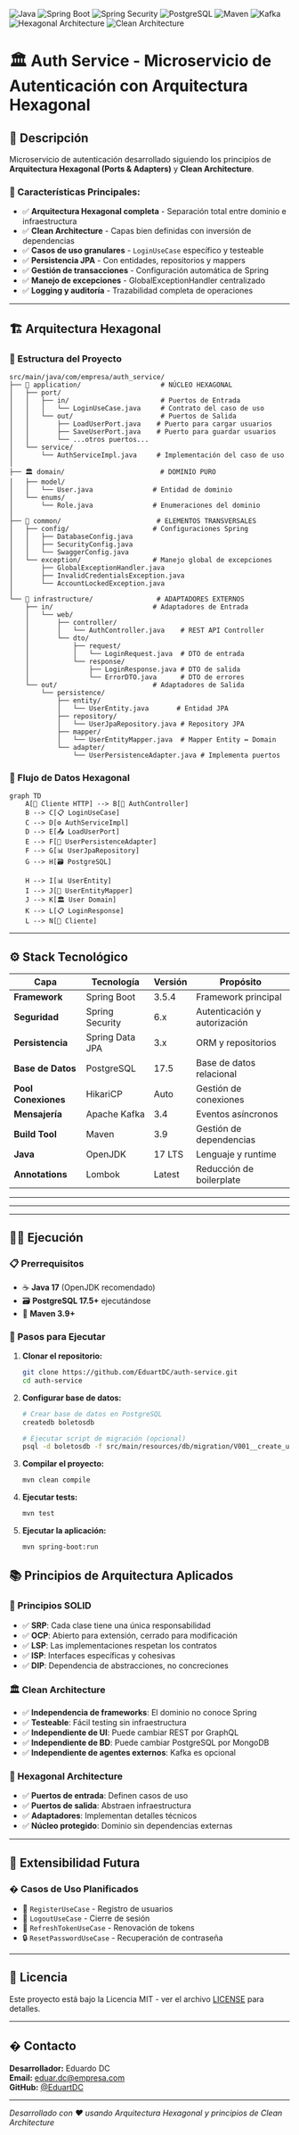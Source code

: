 ![Java](https://img.shields.io/badge/Java-17-blue?logo=java&logoColor=white)
![Spring Boot](https://img.shields.io/badge/Spring%20Boot-3.5.4-brightgreen?logo=springboot&logoColor=white)
![Spring Security](https://img.shields.io/badge/Spring%20Security-6.x-green?logo=springsecurity&logoColor=white)
![PostgreSQL](https://img.shields.io/badge/PostgreSQL-17.5-blue?logo=postgresql&logoColor=white)
![Maven](https://img.shields.io/badge/Maven-3.9-red?logo=apachemaven&logoColor=white)
![Kafka](https://img.shields.io/badge/Kafka-3.4-yellow?logo=apachekafka&logoColor=black)
![Hexagonal Architecture](https://img.shields.io/badge/Architecture-Hexagonal-orange)
![Clean Architecture](https://img.shields.io/badge/Architecture-Clean-purple)

# 🏛️ Auth Service - Microservicio de Autenticación con Arquitectura Hexagonal

## 📖 Descripción

Microservicio de autenticación desarrollado siguiendo los principios de **Arquitectura Hexagonal (Ports & Adapters)** y **Clean Architecture**.

### 🎯 Características Principales:

- ✅ **Arquitectura Hexagonal completa** - Separación total entre dominio e infraestructura
- ✅ **Clean Architecture** - Capas bien definidas con inversión de dependencias
- ✅ **Casos de uso granulares** - `LoginUseCase` específico y testeable
- ✅ **Persistencia JPA** - Con entidades, repositorios y mappers
- ✅ **Gestión de transacciones** - Configuración automática de Spring
- ✅ **Manejo de excepciones** - GlobalExceptionHandler centralizado
- ✅ **Logging y auditoría** - Trazabilidad completa de operaciones

---

## 🏗️ Arquitectura Hexagonal

### 📐 Estructura del Proyecto

```
src/main/java/com/empresa/auth_service/
├── 🎯 application/                    # NÚCLEO HEXAGONAL
│   ├── port/
│   │   ├── in/                       # Puertos de Entrada
│   │   │   └── LoginUseCase.java     # Contrato del caso de uso
│   │   └── out/                      # Puertos de Salida
│   │       ├── LoadUserPort.java    # Puerto para cargar usuarios
│   │       ├── SaveUserPort.java    # Puerto para guardar usuarios
│   │       └── ...otros puertos...
│   └── service/
│       └── AuthServiceImpl.java     # Implementación del caso de uso
│
├── 🏛️ domain/                        # DOMINIO PURO
│   ├── model/
│   │   └── User.java               # Entidad de dominio
│   └── enums/
│       └── Role.java               # Enumeraciones del dominio
│
├── 🔧 common/                        # ELEMENTOS TRANSVERSALES
│   ├── config/                     # Configuraciones Spring
│   │   ├── DatabaseConfig.java
│   │   ├── SecurityConfig.java
│   │   └── SwaggerConfig.java
│   └── exception/                  # Manejo global de excepciones
│       ├── GlobalExceptionHandler.java
│       ├── InvalidCredentialsException.java
│       └── AccountLockedException.java
│
└── 🔌 infrastructure/                # ADAPTADORES EXTERNOS
    ├── in/                         # Adaptadores de Entrada
    │   └── web/
    │       ├── controller/
    │       │   └── AuthController.java    # REST API Controller
    │       └── dto/
    │           ├── request/
    │           │   └── LoginRequest.java  # DTO de entrada
    │           └── response/
    │               ├── LoginResponse.java # DTO de salida
    │               └── ErrorDTO.java      # DTO de errores
    └── out/                        # Adaptadores de Salida
        └── persistence/
            ├── entity/
            │   └── UserEntity.java       # Entidad JPA
            ├── repository/
            │   └── UserJpaRepository.java # Repository JPA
            ├── mapper/
            │   └── UserEntityMapper.java  # Mapper Entity ↔ Domain
            └── adapter/
                └── UserPersistenceAdapter.java # Implementa puertos
```

### 🔄 Flujo de Datos Hexagonal

```mermaid
graph TD
    A[📱 Cliente HTTP] --> B[🎯 AuthController]
    B --> C[📋 LoginUseCase]
    C --> D[⚙️ AuthServiceImpl]
    D --> E[📤 LoadUserPort]
    E --> F[🔌 UserPersistenceAdapter]
    F --> G[📊 UserJpaRepository]
    G --> H[🗃️ PostgreSQL]

    H --> I[📊 UserEntity]
    I --> J[🔄 UserEntityMapper]
    J --> K[🏛️ User Domain]
    K --> L[📋 LoginResponse]
    L --> N[📱 Cliente]
```

---

## ⚙️ Stack Tecnológico

| Capa                | Tecnología      | Versión | Propósito                    |
| ------------------- | --------------- | ------- | ---------------------------- |
| **Framework**       | Spring Boot     | 3.5.4   | Framework principal          |
| **Seguridad**       | Spring Security | 6.x     | Autenticación y autorización |
| **Persistencia**    | Spring Data JPA | 3.x     | ORM y repositorios           |
| **Base de Datos**   | PostgreSQL      | 17.5    | Base de datos relacional     |
| **Pool Conexiones** | HikariCP        | Auto    | Gestión de conexiones        |
| **Mensajería**      | Apache Kafka    | 3.4     | Eventos asíncronos           |
| **Build Tool**      | Maven           | 3.9     | Gestión de dependencias      |
| **Java**            | OpenJDK         | 17 LTS  | Lenguaje y runtime           |
| **Annotations**     | Lombok          | Latest  | Reducción de boilerplate     |

---

---

---

## 🏃‍♂️ Ejecución

### 📋 Prerrequisitos

- ☕ **Java 17** (OpenJDK recomendado)
- 🗃️ **PostgreSQL 17.5+** ejecutándose
- 🔨 **Maven 3.9+**

### 🚀 Pasos para Ejecutar

1. **Clonar el repositorio:**

   ```bash
   git clone https://github.com/EduartDC/auth-service.git
   cd auth-service
   ```

2. **Configurar base de datos:**

   ```bash
   # Crear base de datos en PostgreSQL
   createdb boletosdb

   # Ejecutar script de migración (opcional)
   psql -d boletosdb -f src/main/resources/db/migration/V001__create_users_table.sql
   ```

3. **Compilar el proyecto:**

   ```bash
   mvn clean compile
   ```

4. **Ejecutar tests:**

   ```bash
   mvn test
   ```

5. **Ejecutar la aplicación:**
   ```bash
   mvn spring-boot:run
   ```

## 📚 Principios de Arquitectura Aplicados

### 🎯 Principios SOLID

- ✅ **SRP**: Cada clase tiene una única responsabilidad
- ✅ **OCP**: Abierto para extensión, cerrado para modificación
- ✅ **LSP**: Las implementaciones respetan los contratos
- ✅ **ISP**: Interfaces específicas y cohesivas
- ✅ **DIP**: Dependencia de abstracciones, no concreciones

### 🏛️ Clean Architecture

- ✅ **Independencia de frameworks**: El dominio no conoce Spring
- ✅ **Testeable**: Fácil testing sin infraestructura
- ✅ **Independiente de UI**: Puede cambiar REST por GraphQL
- ✅ **Independiente de BD**: Puede cambiar PostgreSQL por MongoDB
- ✅ **Independiente de agentes externos**: Kafka es opcional

### 🔶 Hexagonal Architecture

- ✅ **Puertos de entrada**: Definen casos de uso
- ✅ **Puertos de salida**: Abstraen infraestructura
- ✅ **Adaptadores**: Implementan detalles técnicos
- ✅ **Núcleo protegido**: Dominio sin dependencias externas

---

## 🔄 Extensibilidad Futura

### � Casos de Uso Planificados

- 📝 `RegisterUseCase` - Registro de usuarios
- 🚪 `LogoutUseCase` - Cierre de sesión
- 🔄 `RefreshTokenUseCase` - Renovación de tokens
- 🔒 `ResetPasswordUseCase` - Recuperación de contraseña

---

## 📄 Licencia

Este proyecto está bajo la Licencia MIT - ver el archivo [LICENSE](LICENSE) para detalles.

---

## � Contacto

**Desarrollador:** Eduardo DC  
**Email:** eduar.dc@empresa.com  
**GitHub:** [@EduartDC](https://github.com/EduartDC)

---

_Desarrollado con ❤️ usando Arquitectura Hexagonal y principios de Clean Architecture_
